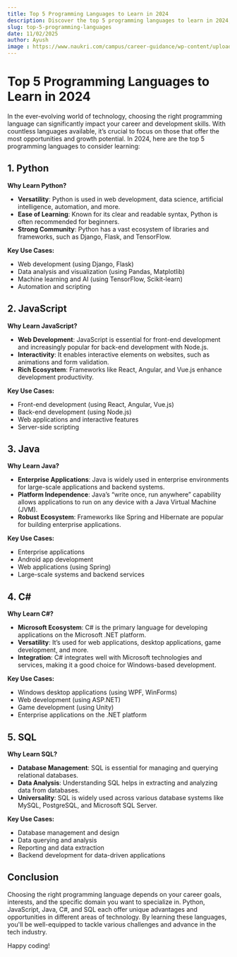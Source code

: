```yaml
---
title: Top 5 Programming Languages to Learn in 2024
description: Discover the top 5 programming languages to learn in 2024, each offering unique advantages and opportunities for career growth.
slug: top-5-programming-languages
date: 11/02/2025
author: Ayush
image : https://www.naukri.com/campus/career-guidance/wp-content/uploads/2024/03/Top-Programming-Languages-to-Learn-in-2024.png
---
```


# Top 5 Programming Languages to Learn in 2024

In the ever-evolving world of technology, choosing the right programming language can significantly impact your career and development skills. With countless languages available, it’s crucial to focus on those that offer the most opportunities and growth potential. In 2024, here are the top 5 programming languages to consider learning:

## 1. Python

**Why Learn Python?**

- **Versatility**: Python is used in web development, data science, artificial intelligence, automation, and more.
- **Ease of Learning**: Known for its clear and readable syntax, Python is often recommended for beginners.
- **Strong Community**: Python has a vast ecosystem of libraries and frameworks, such as Django, Flask, and TensorFlow.

**Key Use Cases:**

- Web development (using Django, Flask)
- Data analysis and visualization (using Pandas, Matplotlib)
- Machine learning and AI (using TensorFlow, Scikit-learn)
- Automation and scripting

## 2. JavaScript

**Why Learn JavaScript?**

- **Web Development**: JavaScript is essential for front-end development and increasingly popular for back-end development with Node.js.
- **Interactivity**: It enables interactive elements on websites, such as animations and form validation.
- **Rich Ecosystem**: Frameworks like React, Angular, and Vue.js enhance development productivity.

**Key Use Cases:**

- Front-end development (using React, Angular, Vue.js)
- Back-end development (using Node.js)
- Web applications and interactive features
- Server-side scripting

## 3. Java

**Why Learn Java?**

- **Enterprise Applications**: Java is widely used in enterprise environments for large-scale applications and backend systems.
- **Platform Independence**: Java’s “write once, run anywhere” capability allows applications to run on any device with a Java Virtual Machine (JVM).
- **Robust Ecosystem**: Frameworks like Spring and Hibernate are popular for building enterprise applications.

**Key Use Cases:**

- Enterprise applications
- Android app development
- Web applications (using Spring)
- Large-scale systems and backend services

## 4. C#

**Why Learn C#?**

- **Microsoft Ecosystem**: C# is the primary language for developing applications on the Microsoft .NET platform.
- **Versatility**: It’s used for web applications, desktop applications, game development, and more.
- **Integration**: C# integrates well with Microsoft technologies and services, making it a good choice for Windows-based development.

**Key Use Cases:**

- Windows desktop applications (using WPF, WinForms)
- Web development (using ASP.NET)
- Game development (using Unity)
- Enterprise applications on the .NET platform

## 5. SQL

**Why Learn SQL?**

- **Database Management**: SQL is essential for managing and querying relational databases.
- **Data Analysis**: Understanding SQL helps in extracting and analyzing data from databases.
- **Universality**: SQL is widely used across various database systems like MySQL, PostgreSQL, and Microsoft SQL Server.

**Key Use Cases:**

- Database management and design
- Data querying and analysis
- Reporting and data extraction
- Backend development for data-driven applications

## Conclusion

Choosing the right programming language depends on your career goals, interests, and the specific domain you want to specialize in. Python, JavaScript, Java, C#, and SQL each offer unique advantages and opportunities in different areas of technology. By learning these languages, you'll be well-equipped to tackle various challenges and advance in the tech industry.

Happy coding!
